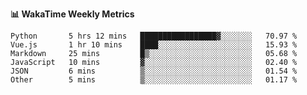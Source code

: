 **:bar_chart: WakaTime Weekly Metrics**

<!--START_SECTION:waka-->

```text
Python       5 hrs 12 mins   █████████████████▓░░░░░░░   70.97 %
Vue.js       1 hr 10 mins    ████░░░░░░░░░░░░░░░░░░░░░   15.93 %
Markdown     25 mins         █▒░░░░░░░░░░░░░░░░░░░░░░░   05.68 %
JavaScript   10 mins         ▓░░░░░░░░░░░░░░░░░░░░░░░░   02.40 %
JSON         6 mins          ▒░░░░░░░░░░░░░░░░░░░░░░░░   01.54 %
Other        5 mins          ▒░░░░░░░░░░░░░░░░░░░░░░░░   01.17 %
```

<!--END_SECTION:waka-->
